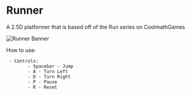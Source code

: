 # Runner
A 2.5D platformer that is based off of the Run series on CoolmathGames

![Runner Banner](https://raw.githubusercontent.com/jswilkinSMU/Runner/RunnerHeroImage.png)

How to use:

  	 - Controls:
		    - Spacebar - Jump
		    - A - Turn Left
		    - D - Turn Right
		    - P - Pause
		    - R - Reset
